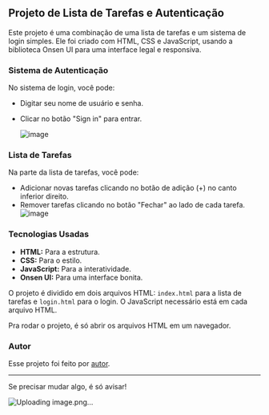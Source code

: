 ## Projeto de Lista de Tarefas e Autenticação

Este projeto é uma combinação de uma lista de tarefas e um sistema de login simples. Ele foi criado com HTML, CSS e JavaScript, usando a biblioteca Onsen UI para uma interface legal e responsiva.

### Sistema de Autenticação

No sistema de login, você pode:

- Digitar seu nome de usuário e senha.
- Clicar no botão "Sign in" para entrar.

  ![image](https://github.com/HugoDevSouza/onsen_Ui/assets/91148255/da814235-eab2-4d55-b1c2-0078700a1d1d)




### Lista de Tarefas

Na parte da lista de tarefas, você pode:

- Adicionar novas tarefas clicando no botão de adição (+) no canto inferior direito.
- Remover tarefas clicando no botão "Fechar" ao lado de cada tarefa.
![image](https://github.com/HugoDevSouza/onsen_Ui/assets/91148255/3eba1c42-9202-4786-8d2d-c798f10a3638)




### Tecnologias Usadas

- **HTML:** Para a estrutura.
- **CSS:** Para o estilo.
- **JavaScript:** Para a interatividade.
- **Onsen UI:** Para uma interface bonita.

O projeto é dividido em dois arquivos HTML: `index.html` para a lista de tarefas e `login.html` para o login. O JavaScript necessário está em cada arquivo HTML.

Pra rodar o projeto, é só abrir os arquivos HTML em um navegador.

### Autor

Esse projeto foi feito por [autor](https://exemplo.com).

--- 

Se precisar mudar algo, é só avisar!


![Uploading image.png…]()
